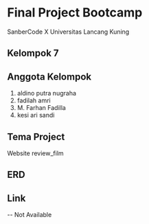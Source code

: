 # Final Project Bootcamp
SanberCode X Universitas Lancang Kuning

## Kelompok 7

## Anggota Kelompok
1. aldino putra nugraha
2. fadilah amri
3. M. Farhan Fadilla
4. kesi ari sandi

## Tema Project
Website review_film

## ERD


## Link
-- Not Available

